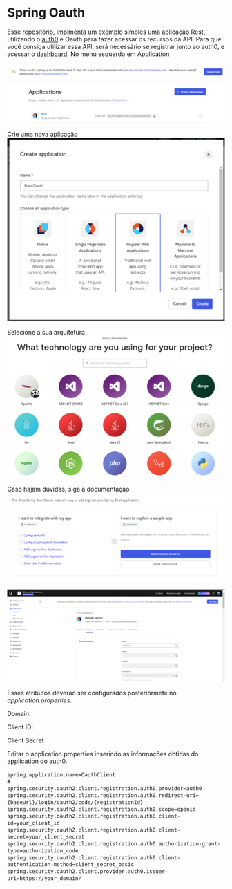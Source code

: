 # Spring Oauth

Esse repositório, implmenta um exemplo simples uma aplicação Rest, utilizando o [auth0](https://auth0.com/) e Oauth para fazer acessar os recursos da API.
Para que você consiga utilizar essa API, será necessário se registrar junto ao auth0, e acessar o [dashboard](https://manage.auth0.com/dashboard/).
No menu esquerdo em Application

![img.png](img.png)

Crie uma nova aplicação
![img_1.png](img_1.png)

Selecione a sua arquitetura
![img_2.png](img_2.png)

Caso hajam dúvidas, siga a documentação
![img_3.png](img_3.png)


![img_4.png](img_4.png)

Esses atributos deverão ser configurados posteriormete no *application.properties*.

Domain: 

Client ID:

Client Secret

Editar o application.properties inserindo as informações obtidas do application do auth0.

```
spring.application.name=OauthClient
#
spring.security.oauth2.client.registration.auth0.provider=auth0
spring.security.oauth2.client.registration.auth0.redirect-uri={baseUrl}/login/oauth2/code/{registrationId}
spring.security.oauth2.client.registration.auth0.scope=openid
spring.security.oauth2.client.registration.auth0.client-id=your_client_id
spring.security.oauth2.client.registration.auth0.client-secret=your_client_secret
spring.security.oauth2.client.registration.auth0.authorization-grant-type=authorization_code
spring.security.oauth2.client.registration.auth0.client-authentication-method=client_secret_basic
spring.security.oauth2.client.provider.auth0.issuer-uri=https://your_domain/
```
